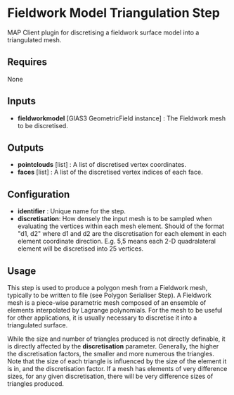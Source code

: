 Fieldwork Model Triangulation Step
==================================

MAP Client plugin for discretising a fieldwork surface model into a triangulated mesh.

Requires
--------
None

Inputs
------
- **fieldworkmodel** [GIAS3 GeometricField instance] : The Fieldwork mesh to be discretised.

Outputs
-------
- **pointclouds** [list] : A list of discretised vertex coordinates.
- **faces** [list] : A list of the discretised vertex indices of each face.

Configuration
-------------
- **identifier** : Unique name for the step.
- **discretisation**:  How densely the input mesh is to be sampled when evaluating the vertices within each mesh element. Should of the format "d1, d2" where d1 and d2 are the discretisation for each element in each element coordinate direction. E.g. 5,5 means each 2-D quadralateral element will be discretised into 25 vertices.

Usage
-----
This step is used to produce a polygon mesh from a Fieldwork mesh, typically to be written to file (see Polygon Serialiser Step). A Fieldwork mesh is a piece-wise parametric mesh composed of an ensemble of elements interpolated by Lagrange polynomials. For the mesh to be useful for other applications, it is usually necessary to discretise it into a triangulated surface.

While the size and number of triangles produced is not directly definable, it is directly affected by the **discretisation** parameter. Generally, the higher the discretisation factors, the smaller and more numerous the triangles. Note that the size of each triangle is influenced by the size of the element it is in, and the discretisation factor. If a mesh has elements of very difference sizes, for any given discretisation, there will be very difference sizes of triangles produced.


